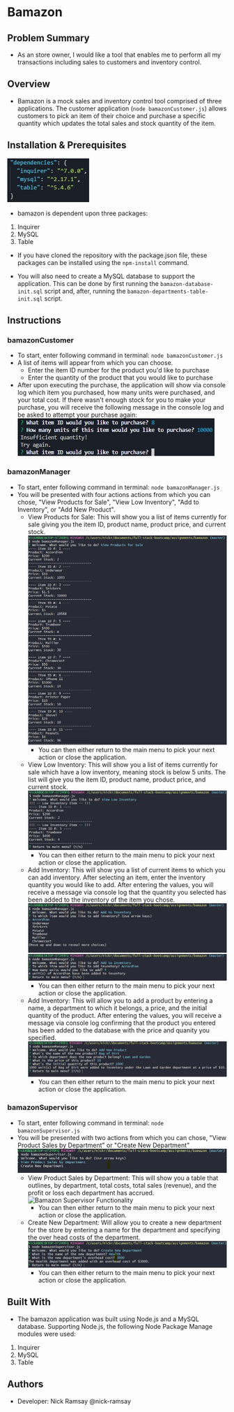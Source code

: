 # Bamazon

## Problem Summary 
- As an store owner, I would like a tool that enables me to perform all my transactions including sales to customers and inventory control.

## Overview
- Bamazon is a mock sales and inventory control tool comprised of three applications. The customer application (```node bamazonCustomer.js```) allows customers to pick an item of their choice and purchase a specific quantity which updates the total sales and stock quantity of the item.

## Installation & Prerequisites

![Dependent Packages](https://github.com/nick-ramsay/readme-images/blob/master/bamazon/dependencies.jpg?raw=true)

- bamazon is dependent upon three packages:
 1. Inquirer
 2. MySQL
 3. Table
 
- If you have cloned the repository with the package.json file, these packages can be installed using the ```npm-install``` command.

- You will also need to create a MySQL database to support the application. This can be done by first running the ```bamazon-database-init.sql``` script and, after, running the ```bamazon-departments-table-init.sql``` script.

## Instructions

### bamazonCustomer

  - To start, enter following command in terminal: ```node bamazonCustomer.js```
  - A list of items will appear from which you can choose.
    - Enter the item ID number for the product you'd like to purchase
    - Enter the quantity of the product that you would like to purchase
  - After upon executing the purchase, the application will show via console log which item you purchased, how many units were purchased, and your total cost. If there wasn't enough stock for you to make your purchase, you will receive the following message in the console log and be asked to attempt your purchase again:
![Bamazon Customer Functionality](https://github.com/nick-ramsay/readme-images/blob/master/bamazon/bamazonCustomer-insufficient-quantity.jpg?raw=true)

### bamazonManager
  - To start, enter following command in terminal: ```node bamazonManager.js```
  - You will be presented with four actions actions from which you can chose, "View Products for Sale", "View Low Inventory", "Add to Inventory", or "Add New Product".
    - View Products for Sale: This will show you a list of items currently for sale giving you the item ID, product name, product price, and current stock.
    ![Bamazon Manager Functionality](https://github.com/nick-ramsay/readme-images/blob/master/bamazon/bamazonManager-products-for-sale.jpg?raw=true)
      - You can then either return to the main menu to pick your next action or close the application.
    - View Low Inventory: This will show you a list of items currently for sale which have a low inventory, meaning stock is below 5 units. The list will give you the item ID, product name, product price, and current stock.
    ![Bamazon Manager Functionality](https://github.com/nick-ramsay/readme-images/blob/master/bamazon/bamazonManager-low-inventory.jpg?raw=true)
      - You can then either return to the main menu to pick your next action or close the application.
    - Add Inventory: This will show you a list of current items to which you can add inventory. After selecting an item, enter the inventory quantity you would like to add. After entering the values, you will receive a message via console log that the quantity you selected has been added to the inventory of the item you chose.
    ![Bamazon Manager Functionality](https://github.com/nick-ramsay/readme-images/blob/master/bamazon/bamazonManager-add-inventory-item-selection.jpg?raw=true)
    ![Bamazon Manager Functionality](https://github.com/nick-ramsay/readme-images/blob/master/bamazon/bamazonManager-add-inventory-quantity-selection.jpg?raw=true)
      - You can then either return to the main menu to pick your next action or close the application.
    - Add Inventory: This will allow you to add a product by entering a name, a department to which it belongs, a price, and the initial quantity of the product. After entering the values, you will receive a message via console log confirming that the product you entered has been added to the database with the price and quanity you specified.
    ![Bamazon Manager Functionality](https://github.com/nick-ramsay/readme-images/blob/master/bamazon/bamazonManager-add-item.jpg?raw=true)
      - You can then either return to the main menu to pick your next action or close the application.

### bamazonSupervisor

  - To start, enter following command in terminal: ```node bamazonSupervisor.js```
  - You will be presented with two actions from which you can chose, "View Product Sales by Department" or "Create New Department"
  ![Bamazon Supervisor Functionality](https://github.com/nick-ramsay/readme-images/blob/master/bamazon/bamazonSupervisor-main-menu.jpg?raw=true)
    - View Product Sales by Department: This will show you a table that outlines, by department, total costs, total sales (revenue), and the profit or loss each department has accrued.
    ![Bamazon Supervisor Functionality](https://github.com/nick-ramsay/readme-images/blob/master/bamazon/bamazonSupervisor-product-sales.jpg?raw=true)
      - You can then either return to the main menu to pick your next action or close the application.
    - Create New Department: Will allow you to create a new department for the store by entering a name for the department and specifying the over head costs of the department.
    ![Bamazon Supervisor Functionality](https://github.com/nick-ramsay/readme-images/blob/master/bamazon/bamazonSupervisor-new-department.jpg?raw=true)
      - You can then either return to the main menu to pick your next action or close the application.


## Built With
- The bamazon application was built using Node.js and a MySQL database. Supporting Node.js, the following Node Package Manage modules were used:

 1. Inquirer
 2. MySQL
 3. Table

## Authors 
- Developer: Nick Ramsay @nick-ramsay